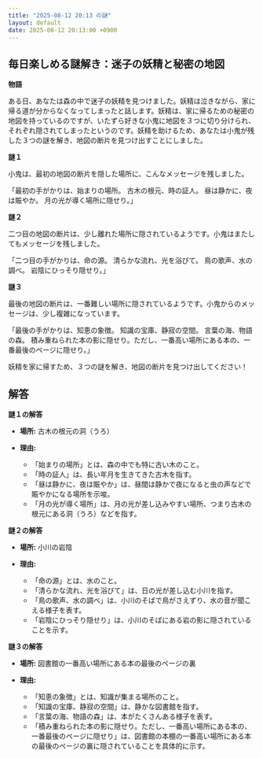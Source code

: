 ```yaml
---
title: "2025-08-12 20:13 の謎"
layout: default
date: 2025-08-12 20:13:00 +0900
---
```

## 毎日楽しめる謎解き：迷子の妖精と秘密の地図

**物語**

ある日、あなたは森の中で迷子の妖精を見つけました。妖精は泣きながら、家に帰る道が分からなくなってしまったと話します。妖精は、家に帰るための秘密の地図を持っているのですが、いたずら好きな小鬼に地図を３つに切り分けられ、それぞれ隠されてしまったというのです。妖精を助けるため、あなたは小鬼が残した３つの謎を解き、地図の断片を見つけ出すことにしました。

**謎１**

小鬼は、最初の地図の断片を隠した場所に、こんなメッセージを残しました。

「最初の手がかりは、始まりの場所。
古木の根元、時の証人。
昼は静かに、夜は賑やか。
月の光が導く場所に隠せり。」

**謎２**

二つ目の地図の断片は、少し離れた場所に隠されているようです。小鬼はまたしてもメッセージを残しました。

「二つ目の手がかりは、命の源。
清らかな流れ、光を浴びて。
鳥の歌声、水の調べ。
岩陰にひっそり隠せり。」

**謎３**

最後の地図の断片は、一番難しい場所に隠されているようです。小鬼からのメッセージは、少し複雑になっています。

「最後の手がかりは、知恵の象徴。
知識の宝庫、静寂の空間。
言葉の海、物語の森。
積み重ねられた本の影に隠せり。ただし、一番高い場所にある本の、一番最後のページに隠せり。」

妖精を家に帰すため、３つの謎を解き、地図の断片を見つけ出してください！

## 解答

**謎１の解答**

*   **場所:** 古木の根元の洞（うろ）

*   **理由:**
    *   「始まりの場所」とは、森の中でも特に古い木のこと。
    *   「時の証人」は、長い年月を生きてきた古木を指す。
    *   「昼は静かに、夜は賑やか」は、昼間は静かで夜になると虫の声などで賑やかになる場所を示唆。
    *   「月の光が導く場所」は、月の光が差し込みやすい場所、つまり古木の根元にある洞（うろ）などを指す。

**謎２の解答**

*   **場所:** 小川の岩陰

*   **理由:**
    *   「命の源」とは、水のこと。
    *   「清らかな流れ、光を浴びて」は、日の光が差し込む小川を指す。
    *   「鳥の歌声、水の調べ」は、小川のそばで鳥がさえずり、水の音が聞こえる様子を表す。
    *   「岩陰にひっそり隠せり」は、小川のそばにある岩の影に隠されていることを示す。

**謎３の解答**

*   **場所:** 図書館の一番高い場所にある本の最後のページの裏

*   **理由:**
    *   「知恵の象徴」とは、知識が集まる場所のこと。
    *   「知識の宝庫、静寂の空間」は、静かな図書館を指す。
    *   「言葉の海、物語の森」は、本がたくさんある様子を表す。
    *   「積み重ねられた本の影に隠せり。ただし、一番高い場所にある本の、一番最後のページに隠せり」は、図書館の本棚の一番高い場所にある本の最後のページの裏に隠されていることを具体的に示す。
